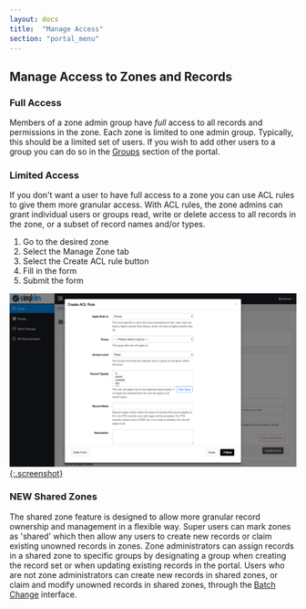 ```yaml
---
layout: docs
title:  "Manage Access"
section: "portal_menu"
---
```

## Manage Access to Zones and Records <a id="access"></a>
### Full Access
Members of a zone admin group have *full* access to all records and permissions in the zone.  Each zone is limited to one admin group.  Typically, this should be a limited set of
users. If you wish to add other users to a group you can do so in the [Groups](manage-membership) section of the portal.

### Limited Access
If you don't want a user to have full access to a zone you can use ACL rules to give them more granular access. With ACL rules, the zone admins can grant individual users or groups read, write or delete access to all records in the zone, or a subset of record names and/or types.
1. Go to the desired zone
1. Select the Manage Zone tab
1. Select the Create ACL rule button
1. Fill in the form
1. Submit the form

[![ACL rule form screenshot](../img/portal/create-acl-rule.png){:.screenshot}](../img/portal/create-acl-rule.png)

### <span class="important">**NEW**</span> Shared Zones
The shared zone feature is designed to allow more granular record ownership and management in a flexible way. Super users can mark zones as 'shared' which then allow any users to create new records or claim existing unowned records in zones. Zone administrators can assign records in a shared zone to specific groups by designating a group when creating the record set or when updating existing records in the portal. Users who are not zone administrators can create new records in shared zones, or claim and modify unowned records in shared zones, through the [Batch Change](batch-changes) interface.
